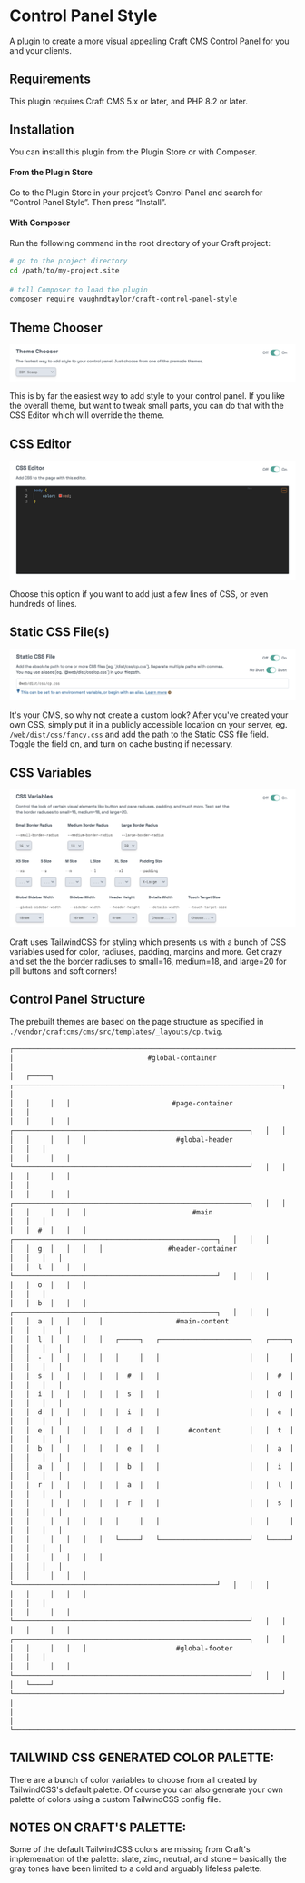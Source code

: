 # Control Panel Style

A plugin to create a more visual appealing Craft CMS Control Panel for you and your clients.

## Requirements

This plugin requires Craft CMS 5.x or later, and PHP 8.2 or later.

## Installation

You can install this plugin from the Plugin Store or with Composer.

#### From the Plugin Store

Go to the Plugin Store in your project’s Control Panel and search for “Control Panel Style”. Then press “Install”.

#### With Composer

Run the following command in the root directory of your Craft project:

```bash
# go to the project directory
cd /path/to/my-project.site

# tell Composer to load the plugin
composer require vaughndtaylor/craft-control-panel-style

```

## Theme Chooser

![Theme Chooser](https://github.com/vaughn-taylor/craft-control-panel-style/blob/5.x/src/web/dist/img/theme-chooser.png)

This is by far the easiest way to add style to your control panel. If you like the overall theme, but want to tweak small parts, you can do that with the CSS Editor which will override the theme.

## CSS Editor

![CSS Editor](https://github.com/vaughn-taylor/craft-control-panel-style/blob/5.x/src/web/dist/img/css-editor.png)

Choose this option if you want to add just a few lines of CSS, or even hundreds of lines.

## Static CSS File(s)

![Static CSS](https://github.com/vaughn-taylor/craft-control-panel-style/blob/5.x/src/web/dist/img/static-css.png)

It's your CMS, so why not create a custom look? After you've created your own CSS, simply put it in a publicly accessible location on your server, eg. `/web/dist/css/fancy.css` and add the path to the Static CSS file field. Toggle the field on, and turn on cache busting if necessary.

## CSS Variables

![CSS Variables](https://github.com/vaughn-taylor/craft-control-panel-style/blob/5.x/src/web/dist/img/css-variables.png)

Craft uses TailwindCSS for styling which presents us with a bunch of CSS variables used for color, radiuses, padding, margins and more. Get crazy and set the the border radiuses to small=16, medium=18, and large=20 for pill buttons and soft corners!

## Control Panel Structure

The prebuilt themes are based on the page structure as specified in `./vendor/craftcms/cms/src/templates/_layouts/cp.twig`.

    ┌────────────────────────────────────────────────────────────────────────────────────┐
    │                                 #global-container                                  │
    │   ┌─────┐   ┌──────────────────────────────────────────────────────────────────┐   │
    │   │     │   │                         #page-container                          │   │
    │   │     │   │   ┌──────────────────────────────────────────────────────────┐   │   │
    │   │     │   │   │                      #global-header                      │   │   │
    │   │     │   │   └──────────────────────────────────────────────────────────┘   │   │
    │   │     │   │                                                                  │   │
    │   │     │   │   ┌──────────────────────────────────────────────────────────┐   │   │
    │   │     │   │   │                          #main                           │   │   │
    │   │  #  │   │   │   ┌──────────────────────────────────────────────────┐   │   │   │
    │   │  g  │   │   │   │                #header-container                 │   │   │   │
    │   │  l  │   │   │   └──────────────────────────────────────────────────┘   │   │   │
    │   │  o  │   │   │                                                          │   │   │
    │   │  b  │   │   │   ┌──────────────────────────────────────────────────┐   │   │   │
    │   │  a  │   │   │   │                  #main-content                   │   │   │   │
    │   │  l  │   │   │   │   ┌─────┐   ┌──────────────────────┐   ┌─────┐   │   │   │   │
    │   │  -  │   │   │   │   │     │   │                      │   │     │   │   │   │   │
    │   │  s  │   │   │   │   │  #  │   │                      │   │  #  │   │   │   │   │
    │   │  i  │   │   │   │   │  s  │   │                      │   │  d  │   │   │   │   │
    │   │  d  │   │   │   │   │  i  │   │                      │   │  e  │   │   │   │   │
    │   │  e  │   │   │   │   │  d  │   │       #content       │   │  t  │   │   │   │   │
    │   │  b  │   │   │   │   │  e  │   │                      │   │  a  │   │   │   │   │
    │   │  a  │   │   │   │   │  b  │   │                      │   │  i  │   │   │   │   │
    │   │  r  │   │   │   │   │  a  │   │                      │   │  l  │   │   │   │   │
    │   │     │   │   │   │   │  r  │   │                      │   │  s  │   │   │   │   │
    │   │     │   │   │   │   │     │   │                      │   │     │   │   │   │   │
    │   │     │   │   │   │   └─────┘   └──────────────────────┘   └─────┘   │   │   │   │
    │   │     │   │   │   │                                                  │   │   │   │
    │   │     │   │   │   └──────────────────────────────────────────────────┘   │   │   │
    │   │     │   │   │                                                          │   │   │
    │   │     │   │   └──────────────────────────────────────────────────────────┘   │   │
    │   │     │   │   ┌──────────────────────────────────────────────────────────┐   │   │
    │   │     │   │   │                      #global-footer                      │   │   │
    │   │     │   │   └──────────────────────────────────────────────────────────┘   │   │
    │   └─────┘   └──────────────────────────────────────────────────────────────────┘   │
    │                                                                                    │
    └────────────────────────────────────────────────────────────────────────────────────┘

## TAILWIND CSS GENERATED COLOR PALETTE:

There are a bunch of color variables to choose from all created by TailwindCSS's default palette. Of course you can also generate your own palette of colors using a custom TailwindCSS config file.

## NOTES ON CRAFT'S PALETTE:

Some of the default TailwindCSS colors are missing from Craft's implemenation of the palette: slate, zinc, neutral, and stone – basically the gray tones have been limited to a cold and arguably lifeless palette.
